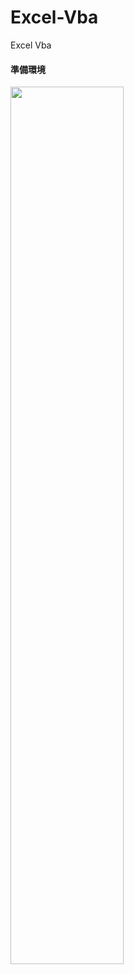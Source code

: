 # Excel-Vba
Excel Vba

#### 準備環境
<img src="https://user-images.githubusercontent.com/114964065/212447360-1f05fbd0-771c-45e3-94a5-0d0f94d30bbb.png"  width="60%" height="60%">
